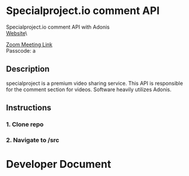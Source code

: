 # Specialproject.io comment API
Specialproject.io comment API with Adonis\
[Website](https://specialproject-overhaul.epizy.com)\

[Zoom Meeting Link](https://us05web.zoom.us/j/9131164556?pwd=SjRjTmZLWWlQd1RQM2V4ZmR6Q0c2Zz09)\
Passcode: a


## Description
specialproject is a premium video sharing service. This API is responsible
for the comment section for videos. Software heavily utilizes Adonis.

## Instructions

### 1. Clone repo

### 2. Navigate to /src

# Developer Document
